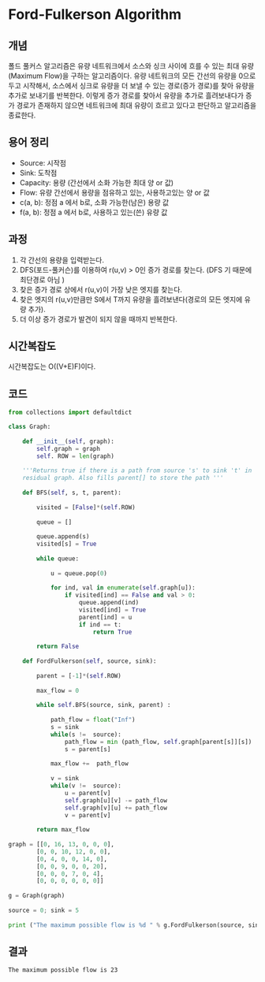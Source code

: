 Ford-Fulkerson Algorithm
==========================

개념 
---
폴드 풀커스 알고리즘은 유량 네트워크에서 소스와 싱크 사이에 흐를 수 있는 최대 유량(Maximum Flow)을 구하는 알고리즘이다. 유량 네트워크의 모든 간선의 유량을 0으로 두고 시작해서, 소스에서 싱크로 유량을 더 보낼 수 있는 경로(증가 경로)를 찾아 유량을 추가로 보내기를 반복한다. 이렇게 증가 경로를 찾아서 유량을 추가로 흘려보내다가 증가 경로가 존재하지 않으면 네트워크에 최대 유량이 흐르고 있다고 판단하고 알고리즘을 종료한다. 

용어 정리
-------
* Source: 시작점
* Sink: 도착점
* Capacity: 용량 (간선에서 소화 가능한 최대 양 or 값)
* Flow: 유량 간선에서 용량을 점유하고 있는, 사용하고있는 양 or 값
* c(a, b): 정점 a 에서 b로, 소화 가능한(남은) 용량 값
* f(a, b): 정점 a 에서 b로, 사용하고 있는(쓴) 유량 값 

과정
---
1. 각 간선의 용량을 입력받는다.
2. DFS(포드-풀커슨)를 이용하여 r(u,v) > 0인 증가 경로를 찾는다. (DFS 기 때문에 최단경로 아님 )
3. 찾은 증가 경로 상에서 r(u,v)이 가장 낮은 엣지를 찾는다.
4. 찾은 엣지의 r(u,v)만큼만 S에서 T까지 유량을 흘려보낸다(경로의 모든 엣지에 유량 추가).
5. 더 이상 증가 경로가 발견이 되지 않을 때까지 반복한다.

시간복잡도
-------
시간복잡도는 O((V+E)F)이다.

코드
-------------
```python
from collections import defaultdict

class Graph:
 
    def __init__(self, graph):
        self.graph = graph 
        self. ROW = len(graph)
      
    '''Returns true if there is a path from source 's' to sink 't' in
    residual graph. Also fills parent[] to store the path '''
 
    def BFS(self, s, t, parent):
 
        visited = [False]*(self.ROW)
 
        queue = []
 
        queue.append(s)
        visited[s] = True
 
        while queue:
 
            u = queue.pop(0)
 
            for ind, val in enumerate(self.graph[u]):
                if visited[ind] == False and val > 0:
                    queue.append(ind)
                    visited[ind] = True
                    parent[ind] = u
                    if ind == t:
                        return True
 
        return False
     
    def FordFulkerson(self, source, sink):
 
        parent = [-1]*(self.ROW)
 
        max_flow = 0 
 
        while self.BFS(source, sink, parent) :
 
            path_flow = float("Inf")
            s = sink
            while(s !=  source):
                path_flow = min (path_flow, self.graph[parent[s]][s])
                s = parent[s]
 
            max_flow +=  path_flow
 
            v = sink
            while(v !=  source):
                u = parent[v]
                self.graph[u][v] -= path_flow
                self.graph[v][u] += path_flow
                v = parent[v]
 
        return max_flow
 
graph = [[0, 16, 13, 0, 0, 0],
        [0, 0, 10, 12, 0, 0],
        [0, 4, 0, 0, 14, 0],
        [0, 0, 9, 0, 0, 20],
        [0, 0, 0, 7, 0, 4],
        [0, 0, 0, 0, 0, 0]]
 
g = Graph(graph)
 
source = 0; sink = 5
  
print ("The maximum possible flow is %d " % g.FordFulkerson(source, sink))
```
결과
---
```
The maximum possible flow is 23
```



